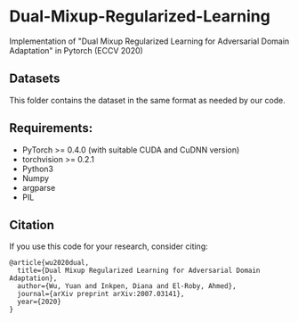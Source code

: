 # Dual-Mixup-Regularized-Learning
Implementation of "Dual Mixup Regularized Learning for Adversarial Domain Adaptation" in Pytorch (ECCV 2020)

## Datasets
This folder contains the dataset in the same format as needed by our code.

## Requirements:
- PyTorch >= 0.4.0 (with suitable CUDA and CuDNN version)
- torchvision >= 0.2.1
- Python3
- Numpy
- argparse
- PIL

## Citation
If you use this code for your research, consider citing:


    @article{wu2020dual,
      title={Dual Mixup Regularized Learning for Adversarial Domain Adaptation},
      author={Wu, Yuan and Inkpen, Diana and El-Roby, Ahmed},
      journal={arXiv preprint arXiv:2007.03141},
      year={2020}
    }
